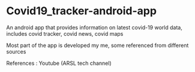 # Covid19_tracker-android-app
An android app that provides information on latest covid-19 world data, includes covid tracker, covid news, covid maps

Most part of the app is developed my me, some referenced from different sources


References : Youtube (ARSL tech channel)
